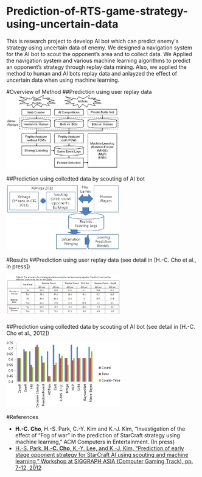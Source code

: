 # Prediction-of-RTS-game-strategy-using-uncertain-data
This is research project to develop AI bot which can predict enemy's strategy using uncertain data of enemy. We designed a navigation system for the AI bot to scout the opponent’s area and to collect data. We Applied the navigation system and various machine learning algorithms to predict an opponent’s strategy through replay data mining. Also, we applied the method to human and AI bots replay data and anlayzed the effect of uncertain data when using machine learning.

#Overview of Method
##Prediction using user replay data
<img src="https://github.com/chc2212/Prediction-of-RTS-game-strategy-using-uncertain-data/blob/master/pic0.png" width="300">

##Prediction using colledted data by scouting of AI bot
<img src="https://github.com/chc2212/Prediction-of-RTS-game-strategy-using-uncertain-data/blob/master/pic1.png" width="300" >

#Results
##Prediction using user replay data 
(see detail in [H.-C. Cho et al., in press])

<img src="https://github.com/chc2212/Prediction-of-RTS-game-strategy-using-uncertain-data/blob/master/pic3.JPG" width="300">

##Prediction using colledted data by scouting of AI bot
(see detail in [H.-C. Cho et al., 2012])

<img src="https://github.com/chc2212/Prediction-of-RTS-game-strategy-using-uncertain-data/blob/master/pic4.png" width="300" >

#References
* **H.-C. Cho**, H.-S. Park, C.-Y. Kim and K.-J. Kim, “Investigation of the effect of “Fog of war” in the prediction of StarCraft strategy using machine learning,” ACM Computers in Entertainment. (In press)
* [H.-S. Park, **H.-C. Cho**, K.-Y. Lee, and K.-J. Kim, “Prediction of early stage opponent strategy for StarCraft AI using scouting and machine learning,” Workshop at SIGGRAPH ASIA (Computer Gaming Track), pp. 7-12, 2012 ](http://cilab.sejong.ac.kr/home/lib/exe/fetch.php?media=public:paper:wasa_2012_park.pdf)
